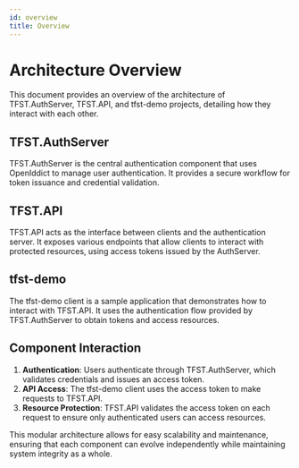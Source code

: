 ```yaml
---
id: overview
title: Overview
---
```


# Architecture Overview

This document provides an overview of the architecture of TFST.AuthServer, TFST.API, and tfst-demo projects, detailing how they interact with each other.

## TFST.AuthServer

TFST.AuthServer is the central authentication component that uses OpenIddict to manage user authentication. It provides a secure workflow for token issuance and credential validation.

## TFST.API

TFST.API acts as the interface between clients and the authentication server. It exposes various endpoints that allow clients to interact with protected resources, using access tokens issued by the AuthServer.

## tfst-demo

The tfst-demo client is a sample application that demonstrates how to interact with TFST.API. It uses the authentication flow provided by TFST.AuthServer to obtain tokens and access resources.

## Component Interaction

1. **Authentication**: Users authenticate through TFST.AuthServer, which validates credentials and issues an access token.
2. **API Access**: The tfst-demo client uses the access token to make requests to TFST.API.
3. **Resource Protection**: TFST.API validates the access token on each request to ensure only authenticated users can access resources.

This modular architecture allows for easy scalability and maintenance, ensuring that each component can evolve independently while maintaining system integrity as a whole.